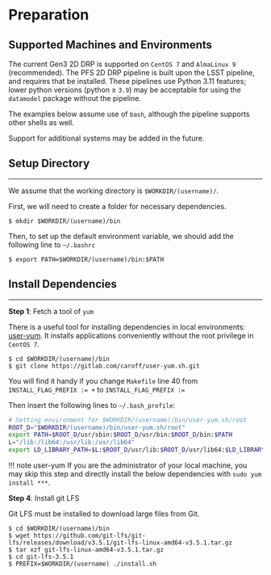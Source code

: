 # Preparation

## Supported Machines and Environments

The current Gen3 2D DRP is supported on `CentOS 7` and `AlmaLinux 9` (recommended).
The PFS 2D DRP pipeline is built upon the LSST pipeline, and requires that be installed. These pipelines use Python 3.11 features; lower python versions (python &ge; `3.9`) may be acceptable for using the `datamodel` package without the pipeline.

The examples below assume use of `bash`, although the pipeline supports other shells as well.

Support for additional systems may be added in the future.

## Setup Directory

---

We assume that the working directory is `$WORKDIR/(username)/`.

First, we will need to create a folder for necessary dependencies.
```
$ mkdir $WORKDIR/(username)/bin
```
Then, to set up the default environment variable, we should add the following line to `~/.bashrc`
```
$ export PATH=$WORKDIR/(username)/bin:$PATH
```

## Install Dependencies

---
    
**Step 1**: Fetch a tool of `yum`

There is a useful tool for installing dependencies in local environments: [user-yum](https://gitlab.com/caroff/user-yum.sh).
It installs applications conveniently without the root privilege in `CentOS 7`.
```
$ cd $WORKDIR/(username)/bin
$ git clone https://gitlab.com/caroff/user-yum.sh.git
```
You will find it handy if you change `Makefile` line 40 from
`INSTALL_FLAG_PREFIX := +` to `INSTALL_FLAG_PREFIX :=`

Then insert the following lines to `~/.bash_profile`:

``` bash
# Setting environment for $WORKDIR/(username)/bin/user-yum.sh/root
ROOT_D="$WORKDIR/(username)/bin/user-yum.sh/root"
export PATH=$ROOT_D/usr/sbin:$ROOT_D/usr/bin:$ROOT_D/bin:$PATH
L="/lib:/lib64:/usr/lib:/usr/lib64"
export LD_LIBRARY_PATH=$L:$ROOT_D/usr/lib:$ROOT_D/usr/lib64:$LD_LIBRARY_PATH
```

!!! note user-yum
    If you are the administrator of your local machine, you may skip this step and directly install the below dependencies with `sudo yum install ***`.


**Step 4**: Install git LFS

Git LFS must be installed to download large files from Git.

```
$ cd $WORKDIR/(username)/bin
$ wget https://github.com/git-lfs/git-lfs/releases/download/v3.5.1/git-lfs-linux-amd64-v3.5.1.tar.gz
$ tar xzf git-lfs-linux-amd64-v3.5.1.tar.gz
$ cd git-lfs-3.5.1
$ PREFIX=$WORKDIR/(username) ./install.sh
```